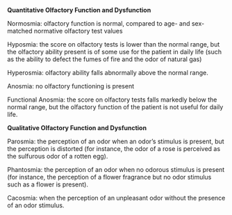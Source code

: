 **Quantitative Olfactory Function and Dysfunction**

Normosmia: olfactory function is normal, compared to age- and sex-matched normative olfactory test values

Hyposmia: the score on olfactory tests is lower than the normal range, but the olfactory ability present is of some use for the patient in daily life (such as the ability to defect the fumes of fire and the odor of natural gas)

Hyperosmia: olfactory ability falls abnormally above the normal range.

Anosmia: no olfactory functioning is present

Functional Anosmia: the score on olfactory tests falls markedly below the normal range, but the olfactory function of the patient is not useful for daily life.

**Qualitative Olfactory Function and Dysfunction**

Parosmia: the perception of an odor when an odor’s stimulus is present, but the perception is distorted (for instance, the odor of a rose is perceived as the sulfurous odor of a rotten egg).

Phantosmia: the perception of an odor when no odorous stimulus is present (for instance, the perception of a flower fragrance but no odor stimulus such as a flower is present).

Cacosmia: when the perception of an unpleasant odor without the presence of an odor stimulus.